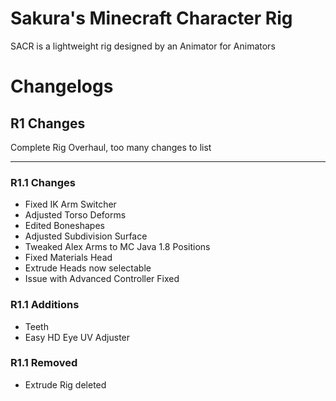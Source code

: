 # Sakura's Minecraft Character Rig
SACR is a lightweight rig designed by an Animator for Animators

# Changelogs
## R1 Changes
Complete Rig Overhaul, too many changes to list

-----
### R1.1 Changes

- Fixed IK Arm Switcher
- Adjusted Torso Deforms
- Edited Boneshapes
- Adjusted Subdivision Surface
- Tweaked Alex Arms to MC Java 1.8 Positions
- Fixed Materials Head
- Extrude Heads now selectable
- Issue with Advanced Controller Fixed

### R1.1 Additions

- Teeth
- Easy HD Eye UV Adjuster

### R1.1 Removed

- Extrude Rig deleted